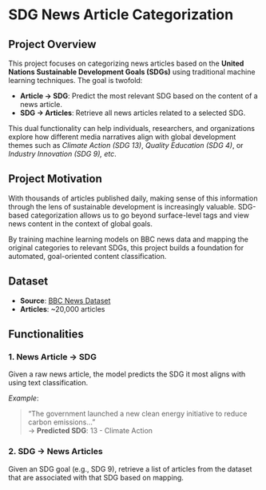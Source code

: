 <!DOCTYPE html>
<html lang="en">
<head>
  <meta charset="UTF-8">
</head>
<body>

  <h1>SDG News Article Categorization</h1>

  <h2>Project Overview</h2>
  <p>
    This project focuses on categorizing news articles based on the 
    <strong>United Nations Sustainable Development Goals (SDGs)</strong> using traditional machine learning techniques. 
    The goal is twofold:
  </p>
  <ul>
    <li><strong>Article → SDG</strong>: Predict the most relevant SDG based on the content of a news article.</li>
    <li><strong>SDG → Articles</strong>: Retrieve all news articles related to a selected SDG.</li>
  </ul>
  <p>
    This dual functionality can help individuals, researchers, and organizations explore how different media narratives align with global development themes such as 
    <em>Climate Action (SDG 13)</em>, <em>Quality Education (SDG 4)</em>, or <em>Industry Innovation (SDG 9), etc</em>.
  </p>

  <h2>Project Motivation</h2>
  <p>
    With thousands of articles published daily, making sense of this information through the lens of sustainable development is increasingly valuable. 
    SDG-based categorization allows us to go beyond surface-level tags and view news content in the context of global goals.
  </p>
  <p>
    By training machine learning models on BBC news data and mapping the original categories 
  to relevant SDGs, this project builds a foundation for automated, goal-oriented content classification.
  </p>

  <h2>Dataset</h2>
  <ul>
    <li><strong>Source</strong>: <a href="https://www.kaggle.com/datasets/gpreda/bbc-news" target="_blank">BBC News Dataset</a></li>
    <li><strong>Articles</strong>: ~20,000 articles</li>
  </ul>
  <h2>Functionalities</h2>

  <h3>1. News Article → SDG</h3>
  <p>
    Given a raw news article, the model predicts the SDG it most aligns with using text classification.
  </p>
  <p><em>Example</em>:</p>
  <blockquote>
    “The government launched a new clean energy initiative to reduce carbon emissions...”<br>
    → <strong>Predicted SDG</strong>: 13 - Climate Action
  </blockquote>

  <h3>2. SDG → News Articles</h3>
  <p>
    Given an SDG goal (e.g., SDG 9), retrieve a list of articles from the dataset that are associated with that SDG based on mapping.</p>
